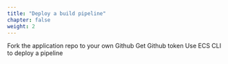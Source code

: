 ```yaml
---
title: "Deploy a build pipeline"
chapter: false
weight: 2
---
```


Fork the application repo to your own Github
Get Github token
Use ECS CLI to deploy a pipeline